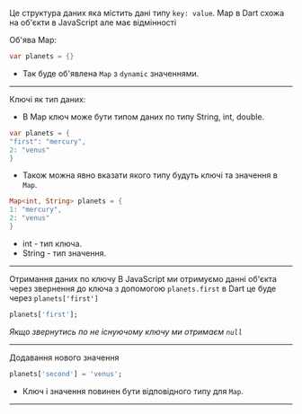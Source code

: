 Це структура даних яка містить дані типу `key: value`. Map в Dart схожа на об'єкти в JavaScript але має відмінності

Об'ява Map:
```dart
var planets = {}
```
- Так буде об'явлена `Map` з `dynamic` значеннями.
---
Ключі як тип даних:
- В Маp ключ може бути типом даних по типу String, int, double.
```dart
var planets = {
"first": "mercury",
2: "venus"
}
```
- Також можна явно вказати якого типу будуть ключі та значення в `Map`.
```dart
Map<int, String> planets = {
1: "mercury",
2: "venus"
}
```
- int - тип ключа.
- String - тип значення.
---
Отримання даних по ключу
В JavaScript ми отримуємо данні об'єкта через звернення до ключа з допомогою `planets.first` в Dart це буде через `planets['first']` 
```dart
planets['first'];
```
*Якщо звернутись по не існуючому ключу ми отримаєм `null`*

---
Додавання нового значення
```dart
planets['second'] = 'venus';
```
- Ключ і значення повинен бути відповідного типу  для `Map`.
---
